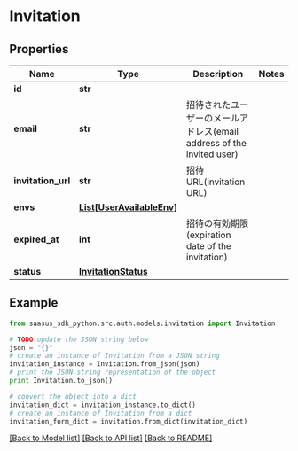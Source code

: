 # Invitation


## Properties
Name | Type | Description | Notes
------------ | ------------- | ------------- | -------------
**id** | **str** |  | 
**email** | **str** | 招待されたユーザーのメールアドレス(email address of the invited user) | 
**invitation_url** | **str** | 招待URL(invitation URL) | 
**envs** | [**List[UserAvailableEnv]**](UserAvailableEnv.md) |  | 
**expired_at** | **int** | 招待の有効期限(expiration date of the invitation) | 
**status** | [**InvitationStatus**](InvitationStatus.md) |  | 

## Example

```python
from saasus_sdk_python.src.auth.models.invitation import Invitation

# TODO update the JSON string below
json = "{}"
# create an instance of Invitation from a JSON string
invitation_instance = Invitation.from_json(json)
# print the JSON string representation of the object
print Invitation.to_json()

# convert the object into a dict
invitation_dict = invitation_instance.to_dict()
# create an instance of Invitation from a dict
invitation_form_dict = invitation.from_dict(invitation_dict)
```
[[Back to Model list]](../README.md#documentation-for-models) [[Back to API list]](../README.md#documentation-for-api-endpoints) [[Back to README]](../README.md)


